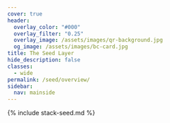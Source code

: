 ```yaml
---
cover: true
header:
  overlay_color: "#000"
  overlay_filter: "0.25"
  overlay_image: /assets/images/qr-background.jpg
  og_image: /assets/images/bc-card.jpg
title: The Seed Layer
hide_description: false
classes:
  - wide
permalink: /seed/overview/
sidebar:
  nav: mainside
---
```


{% include stack-seed.md %}
